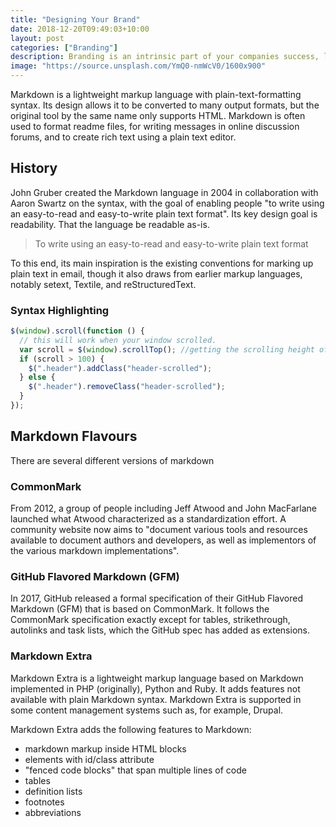 ```yaml
---
title: "Designing Your Brand"
date: 2018-12-20T09:49:03+10:00
layout: post
categories: ["Branding"]
description: Branding is an intrinsic part of your companies success, learn why your brand matters.
image: "https://source.unsplash.com/YmQ0-nmWcV0/1600x900"
---
```


Markdown is a lightweight markup language with plain-text-formatting syntax. Its design allows it to be converted to many output formats, but the original tool by the same name only supports HTML. Markdown is often used to format readme files, for writing messages in online discussion forums, and to create rich text using a plain text editor.

## History

John Gruber created the Markdown language in 2004 in collaboration with Aaron Swartz on the syntax, with the goal of enabling people "to write using an easy-to-read and easy-to-write plain text format". Its key design goal is readability. That the language be readable as-is.

> To write using an easy-to-read and easy-to-write plain text format

To this end, its main inspiration is the existing conventions for marking up plain text in email, though it also draws from earlier markup languages, notably setext, Textile, and reStructuredText.

### Syntax Highlighting

```js
$(window).scroll(function () {
  // this will work when your window scrolled.
  var scroll = $(window).scrollTop(); //getting the scrolling height of window
  if (scroll > 100) {
    $(".header").addClass("header-scrolled");
  } else {
    $(".header").removeClass("header-scrolled");
  }
});
```

## Markdown Flavours

There are several different versions of markdown

### CommonMark

From 2012, a group of people including Jeff Atwood and John MacFarlane launched what Atwood characterized as a standardization effort. A community website now aims to "document various tools and resources available to document authors and developers, as well as implementors of the various markdown implementations".

### GitHub Flavored Markdown (GFM)

In 2017, GitHub released a formal specification of their GitHub Flavored Markdown (GFM) that is based on CommonMark. It follows the CommonMark specification exactly except for tables, strikethrough, autolinks and task lists, which the GitHub spec has added as extensions.


### Markdown Extra

Markdown Extra is a lightweight markup language based on Markdown implemented in PHP (originally), Python and Ruby. It adds features not available with plain Markdown syntax. Markdown Extra is supported in some content management systems such as, for example, Drupal.

Markdown Extra adds the following features to Markdown:

- markdown markup inside HTML blocks
- elements with id/class attribute
- "fenced code blocks" that span multiple lines of code
- tables
- definition lists
- footnotes
- abbreviations
